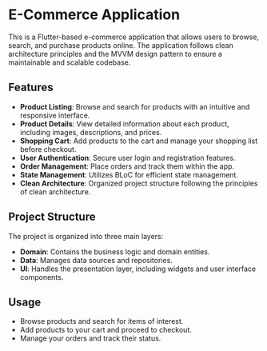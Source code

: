 

# E-Commerce Application

This is a Flutter-based e-commerce application that allows users to browse, search, and purchase products online. The application follows clean architecture principles and the MVVM design pattern to ensure a maintainable and scalable codebase.

## Features

- **Product Listing**: Browse and search for products with an intuitive and responsive interface.
- **Product Details**: View detailed information about each product, including images, descriptions, and prices.
- **Shopping Cart**: Add products to the cart and manage your shopping list before checkout.
- **User Authentication**: Secure user login and registration features.
- **Order Management**: Place orders and track them within the app.
- **State Management**: Utilizes BLoC for efficient state management.
- **Clean Architecture**: Organized project structure following the principles of clean architecture.

## Project Structure

The project is organized into three main layers:

- **Domain**: Contains the business logic and domain entities.
- **Data**: Manages data sources and repositories.
- **UI**: Handles the presentation layer, including widgets and user interface components.



## Usage

- Browse products and search for items of interest.
- Add products to your cart and proceed to checkout.
- Manage your orders and track their status.

